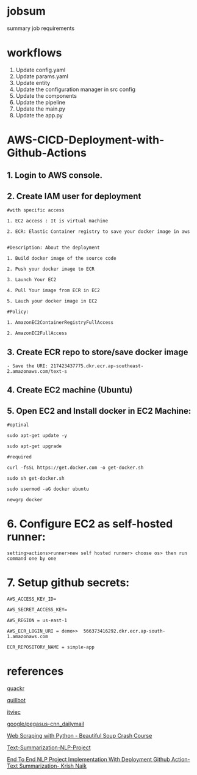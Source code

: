 # jobsum
summary job requirements

# workflows

1. Update config.yaml
2. Update params.yaml
3. Update entity
4. Update the configuration manager in src config
5. Update the components
6. Update the pipeline
7. Update the main.py
8. Update the app.py

# AWS-CICD-Deployment-with-Github-Actions

## 1. Login to AWS console.

## 2. Create IAM user for deployment

	#with specific access

	1. EC2 access : It is virtual machine

	2. ECR: Elastic Container registry to save your docker image in aws


	#Description: About the deployment

	1. Build docker image of the source code

	2. Push your docker image to ECR

	3. Launch Your EC2 

	4. Pull Your image from ECR in EC2

	5. Lauch your docker image in EC2

	#Policy:

	1. AmazonEC2ContainerRegistryFullAccess

	2. AmazonEC2FullAccess

	
## 3. Create ECR repo to store/save docker image
    - Save the URI: 217423437775.dkr.ecr.ap-southeast-2.amazonaws.com/text-s

	
## 4. Create EC2 machine (Ubuntu) 

## 5. Open EC2 and Install docker in EC2 Machine:
	
	
	#optinal

	sudo apt-get update -y

	sudo apt-get upgrade
	
	#required

	curl -fsSL https://get.docker.com -o get-docker.sh

	sudo sh get-docker.sh

	sudo usermod -aG docker ubuntu

	newgrp docker
	
# 6. Configure EC2 as self-hosted runner:
    setting>actions>runner>new self hosted runner> choose os> then run command one by one


# 7. Setup github secrets:

    AWS_ACCESS_KEY_ID=

    AWS_SECRET_ACCESS_KEY=

    AWS_REGION = us-east-1

    AWS_ECR_LOGIN_URI = demo>>  566373416292.dkr.ecr.ap-south-1.amazonaws.com

    ECR_REPOSITORY_NAME = simple-app


# references

[quackr](https://quackr.io/)

[quillbot](https://quillbot.com/summarize)

[itviec](https://itviec.com/)

[google/pegasus-cnn_dailymail](https://huggingface.co/google/pegasus-cnn_dailymail)

[Web Scraping with Python - Beautiful Soup Crash Course](https://www.youtube.com/watch?v=XVv6mJpFOb0)

[Text-Summarization-NLP-Project](https://github.com/krishnaik06/Text-Summarization-NLP-Project)

[End To End NLP Project Implementation With Deployment Github Action- Text Summarization- Krish Naik](https://www.youtube.com/watch?v=p7V4Aa7qEpw)